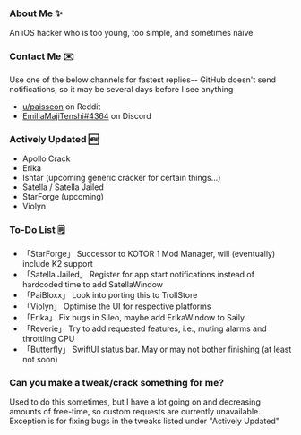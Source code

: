 ### About Me ✨
An iOS hacker who is too young, too simple, and sometimes naïve

### Contact Me ✉️
Use one of the below channels for fastest replies-- GitHub doesn't send notifications, so it may be several days before I see anything

- [u/paisseon](https://reddit.com/u/paisseon) on Reddit
- [EmiliaMajiTenshi#4364](https://discord.gg/VM2ZVWqxsj) on Discord

### Actively Updated 🆕
- Apollo Crack
- Erika
- Ishtar (upcoming generic cracker for certain things...)
- Satella / Satella Jailed
- StarForge (upcoming)
- Violyn

### To-Do List 🗒
- 「StarForge」      Successor to KOTOR 1 Mod Manager, will (eventually) include K2 support
- 「Satella Jailed」 Register for app start notifications instead of hardcoded time to add SatellaWindow
- 「PaiBloxx」       Look into porting this to TrollStore
- 「Violyn」         Optimise the UI for respective platforms
- 「Erika」          Fix bugs in Sileo, maybe add ErikaWindow to Saily
- 「Reverie」        Try to add requested features, i.e., muting alarms and throttling CPU
- 「Butterfly」      SwiftUI status bar. May or may not bother finishing (at least not soon)

### Can you make a tweak/crack something for me?
Used to do this sometimes, but I have a lot going on and decreasing amounts of free-time, so custom  requests are currently unavailable. Exception is for fixing bugs in the tweaks listed under "Actively Updated"
